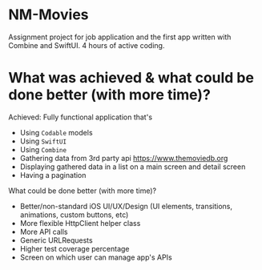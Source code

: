 # NM-Movies

Assignment project for job application and the first app written with Combine and SwiftUI. 4 hours of active coding.

# What was achieved & what could be done better (with more time)?

Achieved:
Fully functional application that's
- Using `Codable` models
- Using `SwiftUI`
- Using `Combine`
- Gathering data from 3rd party api https://www.themoviedb.org
- Displaying gathered data in a list on a main screen and detail screen
- Having a pagination
 
What could be done better (with more time)?
- Better/non-standard iOS UI/UX/Design (UI elements, transitions, animations, custom buttons, etc)
- More flexible HttpClient helper class
- More API calls
- Generic URLRequests
- Higher test coverage percentage
- Screen on which user can manage app's APIs
